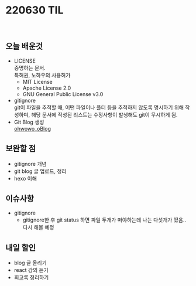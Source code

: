 # 220630 TIL

<br />

## 오늘 배운것

- LICENSE  
  증명하는 문서.  
  특허권, 노하우의 사용허가
  - MIT License
  - Apache License 2.0
  - GNU General Public License v3.0
- gitignore  
  git이 파일을 추적할 때, 어떤 파일이나 폴더 등을 추적하지 않도록 명시하기 위해 작성하며, 해당 문서에 작성된 리스트는 수정사항이 발생해도 git이 무시하게 됨.
- Git Blog 생성  
   [ohwowo_oBlog](https://ohwowoao.github.io/)
  <br />

## 보완할 점

- gitignore 개념
- git blog 글 업로드, 정리
- hexo 이해
  <br />

## 이슈사항

- gitignore
  - gitignore한 후 git status 하면 파일 두개가 떠야하는데 나는 다섯개가 떴음.. 다시 해볼 예정
    <br />

## 내일 할인

- blog 글 올리기
- react 강의 듣기
- 회고록 정리하기
